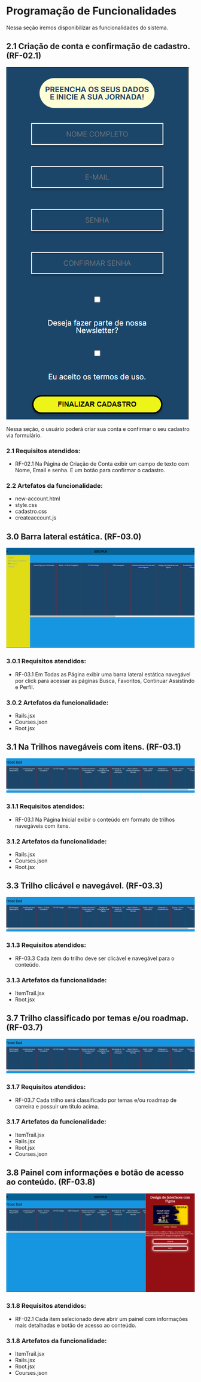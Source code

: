 # Programação de Funcionalidades

Nessa seção iremos disponibilizar as funcionalidades do sistema.

## 2.1 Criação de conta e confirmação de cadastro.(RF-02.1)

![RF 02.1 ](https://github.com/ICEI-PUC-Minas-PMV-ADS/pmv-ads-2023-1-e1-proj-web-t16-e1-proj-web-t16-time10-devplay/blob/main/docs/img/Interface/Interface%20Cadastro%20Mobile.png)

Nessa seção, o usuário poderá criar sua conta e confirmar o seu cadastro via formulário.

### 2.1 Requisitos atendidos:
* RF-02.1 Na Página de Criação de Conta exibir um campo de texto com Nome, Email e senha. E um botão para confirmar o cadastro.

### 2.2 Artefatos da funcionalidade:

* new-account.html
* style.css
* cadastro.css
* createaccount.js

## 3.0 Barra lateral estática. (RF-03.0)

![RF 03.0 ](https://github.com/ICEI-PUC-Minas-PMV-ADS/pmv-ads-2023-1-e1-proj-web-t16-e1-proj-web-t16-time10-devplay/blob/main/docs/img/Interface/MENU%20LATERAL.png)

### 3.0.1 Requisitos atendidos:
* RF-03.1 Em Todas as Página exibir uma barra lateral estática navegável por click para acessar as páginas Busca, Favoritos, Continuar Assistindo e Perfil.

### 3.0.2 Artefatos da funcionalidade:

* Rails.jsx
* Courses.json
* Root.jsx

## 3.1 Na Trilhos navegáveis com itens. (RF-03.1)

![RF 03.1 ](https://github.com/ICEI-PUC-Minas-PMV-ADS/pmv-ads-2023-1-e1-proj-web-t16-e1-proj-web-t16-time10-devplay/blob/main/docs/img/Interface/Trilho%20clicavel.png)

### 3.1.1 Requisitos atendidos:
* RF-03.1 Na Página Inicial exibir o conteúdo em formato de trilhos navegáveis com itens.

### 3.1.2 Artefatos da funcionalidade:

* Rails.jsx
* Courses.json
* Root.jsx

## 3.3 Trilho clicável e navegável. (RF-03.3)

![RF 03.3 ](https://github.com/ICEI-PUC-Minas-PMV-ADS/pmv-ads-2023-1-e1-proj-web-t16-e1-proj-web-t16-time10-devplay/blob/main/docs/img/Interface/Trilho%20clicavel.png)

### 3.1.3 Requisitos atendidos:
* RF-03.3 Cada item do trilho deve ser clicável e navegável para o conteúdo.

### 3.1.3 Artefatos da funcionalidade:

* ItemTrail.jsx
* Root.jsx

## 3.7 Trilho classificado por temas e/ou roadmap. (RF-03.7)

![RF 03.7 ](https://github.com/ICEI-PUC-Minas-PMV-ADS/pmv-ads-2023-1-e1-proj-web-t16-e1-proj-web-t16-time10-devplay/blob/main/docs/img/Interface/Trilho%20clicavel.png)

### 3.1.7 Requisitos atendidos:
* RF-03.7 Cada trilho será classificado por temas e/ou roadmap de carreira e possuir um título acima.

### 3.1.7 Artefatos da funcionalidade:

* ItemTrail.jsx
* Rails.jsx
* Root.jsx
* Courses.json

## 3.8 Painel com informações e botão de acesso ao conteúdo. (RF-03.8)

![RF 03.8 ](https://github.com/ICEI-PUC-Minas-PMV-ADS/pmv-ads-2023-1-e1-proj-web-t16-e1-proj-web-t16-time10-devplay/blob/main/docs/img/Interface/Informacao%20conteudo.png)

### 3.1.8 Requisitos atendidos:
* RF-02.1 Cada item selecionado deve abrir um painel com informações mais detalhadas e botão de acesso ao conteúdo.

### 3.1.8 Artefatos da funcionalidade:

* ItemTrail.jsx
* Rails.jsx
* Root.jsx
* Courses.json
